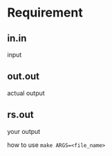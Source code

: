 # Requirement
## in.in
input
## out.out
actual output
## rs.out
your output

how to use
``make ARGS=<file_name>``
